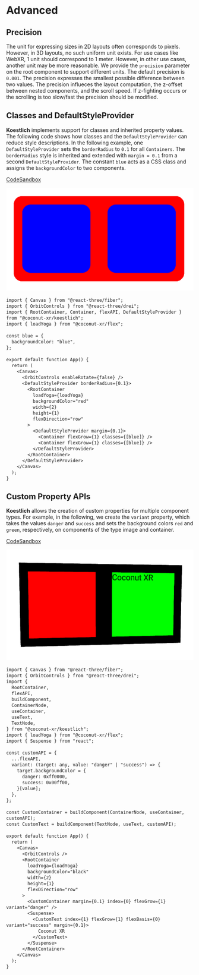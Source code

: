 # Advanced

## Precision

The unit for expressing sizes in 2D layouts often corresponds to pixels. However, in 3D layouts, no such uniform unit exists. For use cases like WebXR, 1 unit should correspond to 1 meter. However, in other use cases, another unit may be more reasonable. We provide the `precision` parameter on the root component to support different units. The default precision is `0.001`. The precision expresses the smallest possible difference between two values. The precision influeces the layout computation, the z-offset between nested components, and the scroll speed. If z-fighting occurs or the scrolling is too slow/fast the precision should be modified.

## Classes and DefaultStyleProvider

**Koestlich** implements support for classes and inherited property values. The following code shows how classes and the `DefaultStyleProvider` can reduce style descriptions. In the following example, one `DefaultStyleProvider` sets the `borderRadius` to `0.1` for all `Containers`. The `borderRadius` style is inherited and extended with `margin = 0.1` from a second `DefaultStyleProvider`. The constant `blue` acts as a CSS class and assigns the `backgroundColor` to two components.

[CodeSandbox](https://codesandbox.io/s/koestlich-classes-defaults-85cdb6?file=/src/app.tsx)

![Screenshot](./classes-defaults.png)

```tsx
import { Canvas } from "@react-three/fiber";
import { OrbitControls } from "@react-three/drei";
import { RootContainer, Container, flexAPI, DefaultStyleProvider } from "@coconut-xr/koestlich";
import { loadYoga } from "@coconut-xr/flex";

const blue = {
  backgroundColor: "blue",
};

export default function App() {
  return (
    <Canvas>
      <OrbitControls enableRotate={false} />
      <DefaultStyleProvider borderRadius={0.1}>
        <RootContainer
          loadYoga={loadYoga}
          backgroundColor="red"
          width={2}
          height={1}
          flexDirection="row"
        >
          <DefaultStyleProvider margin={0.1}>
            <Container flexGrow={1} classes={[blue]} />
            <Container flexGrow={1} classes={[blue]} />
          </DefaultStyleProvider>
        </RootContainer>
      </DefaultStyleProvider>
    </Canvas>
  );
}
```

## Custom Property APIs

**Koestlich** allows the creation of custom properties for multiple component types. For example, in the following, we create the `variant` property, which takes the values `danger` and `success` and sets the background colors `red` and `green`, respectively, on components of the type image and container.

[CodeSandbox](https://codesandbox.io/s/koestlich-custom-api-z77pr6?file=/src/app.tsx)

![Screenshot](./custom-api.png)

```tsx
import { Canvas } from "@react-three/fiber";
import { OrbitControls } from "@react-three/drei";
import {
  RootContainer,
  flexAPI,
  buildComponent,
  ContainerNode,
  useContainer,
  useText,
  TextNode,
} from "@coconut-xr/koestlich";
import { loadYoga } from "@coconut-xr/flex";
import { Suspense } from "react";

const customAPI = {
  ...flexAPI,
  variant: (target: any, value: "danger" | "success") => {
    target.backgroundColor = {
      danger: 0xff0000,
      success: 0x00ff00,
    }[value];
  },
};

const CustomContainer = buildComponent(ContainerNode, useContainer, customAPI);
const CustomText = buildComponent(TextNode, useText, customAPI);

export default function App() {
  return (
    <Canvas>
      <OrbitControls />
      <RootContainer
        loadYoga={loadYoga}
        backgroundColor="black"
        width={2}
        height={1}
        flexDirection="row"
      >
        <CustomContainer margin={0.1} index={0} flexGrow={1} variant="danger" />
        <Suspense>
          <CustomText index={1} flexGrow={1} flexBasis={0} variant="success" margin={0.1}>
            Coconut XR
          </CustomText>
        </Suspense>
      </RootContainer>
    </Canvas>
  );
}
```